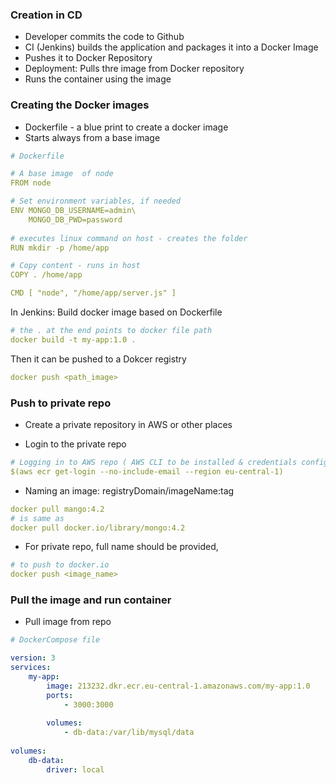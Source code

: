 ### Creation in CD
- Developer commits the code to Github
- CI (Jenkins) builds the application and packages it into a Docker Image
- Pushes it to Docker Repository
- Deployment: Pulls thre image from Docker repository
- Runs the container using the image

### Creating the Docker images
- Dockerfile - a blue print to create a docker image
- Starts always from a base image

```yaml
# Dockerfile

# A base image  of node
FROM node

# Set environment variables, if needed
ENV MONGO_DB_USERNAME=admin\
    MONGO_DB_PWD=password
    
# executes linux command on host - creates the folder
RUN mkdir -p /home/app

# Copy content - runs in host
COPY . /home/app

CMD [ "node", "/home/app/server.js" ]
```

In Jenkins: Build docker image based on Dockerfile
```yaml
# the . at the end points to docker file path
docker build -t my-app:1.0 .
```

Then it can be pushed to a Dokcer registry
```yaml
docker push <path_image>
```

### Push to private repo
- Create a private repository in AWS or other places

- Login to the private repo
```yaml
# Logging in to AWS repo ( AWS CLI to be installed & credentials configured)
$(aws ecr get-login --no-include-email --region eu-central-1)
```

- Naming an image: registryDomain/imageName:tag
```yaml
docker pull mango:4.2
# is same as
docker pull docker.io/library/mongo:4.2
```

- For private repo, full name should be provided,

```yaml
# to push to docker.io
docker push <image_name>

```

### Pull the image and run container
- Pull image from repo

```yaml
# DockerCompose file

version: 3
services:
    my-app:
        image: 213232.dkr.ecr.eu-central-1.amazonaws.com/my-app:1.0
        ports: 
            - 3000:3000
            
        volumes:
            - db-data:/var/lib/mysql/data
            
volumes:
    db-data:
        driver: local
```

